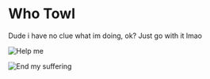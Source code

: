 # Who Towl

Dude i have no clue what im doing, ok?
Just go with it lmao

![Help me](https://user-images.githubusercontent.com/75524125/141537268-7e515bcc-def5-43ed-9a97-4e1fa31abdad.png)

![End my suffering](https://user-images.githubusercontent.com/75524125/141537863-4fc30d6b-a327-40cc-ab05-eb8cf3b6f717.jpg)
